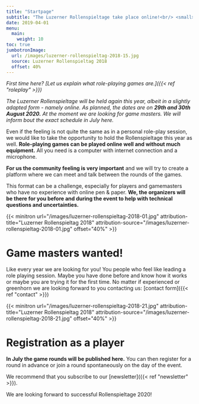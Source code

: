 ```yaml
---
title: "Startpage"
subtitle: "The Luzerner Rollenspieltage take place online!<br/> <small>29. + 30. August 2020</small>"
date: 2019-04-01
menu:
  main:
    weight: 10
toc: true
jumbotronImage:
  url: /images/luzerner-rollenspieltag-2018-15.jpg
  source: Luzerner Rollenspieltag 2018
  offset: 40%
---
```


_First time here? [Let us explain what role-playing games are.]({{< ref "roleplay" >}})_

_The Luzerner Rollenspieltage will be held again this year, albeit in a slightly adapted form - namely online. As planned, the dates are on **29th and 30th August 2020.** At the moment we are looking for game masters. We will inform bout the exact schedule in July here._

Even if the feeling is not quite the same as in a personal role-play session, we would like to take the opportunity to hold the Rollenspieltage this year as well. **Role-playing games can be played online well and without much equipment.** All you need is a computer with internet connection and a microphone.

**For us the community feeling is very important** and we will try to create a platform where we can meet and talk between the rounds of the games.

This format can be a challenge, especially for players and gamemasters who have no experience with online pen & paper. **We, the organizers will be there for you before and during the event to help with technical questions and uncertainties.**

{{< minitron url="/images/luzerner-rollenspieltag-2018-01.jpg" attribution-title="Luzerner Rollenspieltag 2018" attribution-source="/images/luzerner-rollenspieltag-2018-01.jpg" offset="40%" >}}

# Game masters wanted!

Like every year we are looking for you! You people who feel like leading a role playing session. Maybe you have done before and know how it works or maybe you are trying it for the first time. No matter if experienced or greenhorn we are looking forward to you contacting us: [contact form]({{< ref "contact" >}})

{{< minitron url="/images/luzerner-rollenspieltag-2018-21.jpg" attribution-title="Luzerner Rollenspieltag 2018" attribution-source="/images/luzerner-rollenspieltag-2018-21.jpg" offset="40%" >}}

# Registration as a player

**In July the game rounds will be published here.** You can then register for a round in advance or join a round spontaneously on the day of the event.

We recommend that you subscribe to our [newsletter]({{< ref "newsletter" >}}).

We are looking forward to successful Rollenspieltage 2020!
